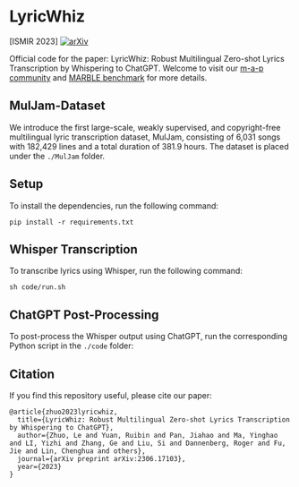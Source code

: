 # LyricWhiz

[ISMIR 2023] [![arXiv](https://img.shields.io/badge/arXiv-Paper-<COLOR>.svg)](https://arxiv.org/abs/2306.17103)

Official code for the paper: LyricWhiz: Robust Multilingual Zero-shot Lyrics Transcription by Whispering to ChatGPT. 
Welcome to visit our [m-a-p community](https://https://m-a-p.ai/) and [MARBLE benchmark](https://marble-bm.sheffield.ac.uk/) for more details.

## MulJam-Dataset

We introduce the first large-scale, weakly supervised, and copyright-free multilingual lyric transcription dataset, MulJam, consisting of 6,031 songs with 182,429 lines and a total duration of 381.9 hours. The dataset is placed under the `./MulJam` folder.

## Setup

To install the dependencies, run the following command:
```
pip install -r requirements.txt
```

## Whisper Transcription

To transcribe lyrics using Whisper, run the following command:
```
sh code/run.sh
```

## ChatGPT Post-Processing

To post-process the Whisper output using ChatGPT, run the corresponding Python script in the `./code` folder:

## Citation

If you find this repository useful, please cite our paper:
```
@article{zhuo2023lyricwhiz,
  title={LyricWhiz: Robust Multilingual Zero-shot Lyrics Transcription by Whispering to ChatGPT},
  author={Zhuo, Le and Yuan, Ruibin and Pan, Jiahao and Ma, Yinghao and LI, Yizhi and Zhang, Ge and Liu, Si and Dannenberg, Roger and Fu, Jie and Lin, Chenghua and others},
  journal={arXiv preprint arXiv:2306.17103},
  year={2023}
}
```


